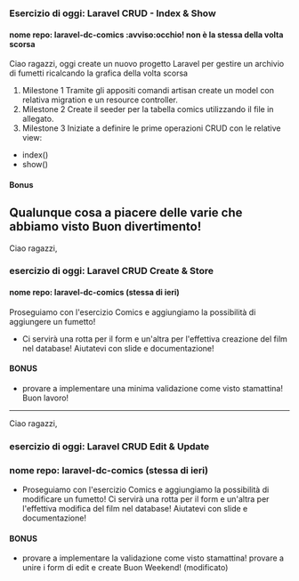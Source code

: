 ### Esercizio di oggi: Laravel CRUD - Index & Show
#### nome repo: laravel-dc-comics :avviso:occhio! non è la stessa della volta scorsa
Ciao ragazzi,
oggi create un nuovo progetto Laravel per gestire un archivio di fumetti ricalcando la grafica della volta scorsa
1. Milestone 1
Tramite gli appositi comandi artisan create un model con relativa migration e un resource controller.
2. Milestone 2
Create il seeder per la tabella comics utilizzando il file in allegato.
3. Milestone 3
Iniziate a definire le prime operazioni CRUD con le relative view:
- index()
- show()
#### Bonus
Qualunque cosa a piacere delle varie che abbiamo visto
Buon divertimento!
---
Ciao ragazzi,
### esercizio di oggi: Laravel CRUD Create & Store
#### nome repo: laravel-dc-comics  (stessa di ieri)
Proseguiamo con l'esercizio Comics e aggiungiamo la possibilità di aggiungere un fumetto!
- Ci servirà una rotta per il form e un'altra per l'effettiva creazione del film nel database!
Aiutatevi con slide e documentazione!
#### BONUS
- provare a implementare una minima validazione come visto stamattina!
Buon lavoro!
---
Ciao ragazzi,
### esercizio di oggi: Laravel CRUD Edit & Update
### nome repo: laravel-dc-comics  (stessa di ieri)
- Proseguiamo con l'esercizio Comics e aggiungiamo la possibilità di modificare un fumetto!
Ci servirà una rotta per il form e un'altra per l'effettiva modifica del film nel database!
Aiutatevi con slide e documentazione!
#### BONUS
- provare a implementare la validazione come visto stamattina!
provare a unire i form di edit e create
Buon Weekend! (modificato) 


